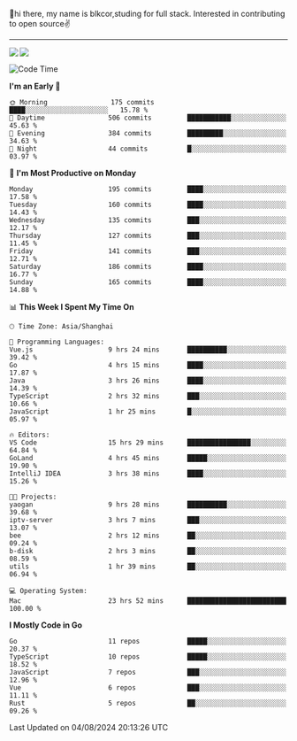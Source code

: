 👋hi there, my name is blkcor,studing for full stack.
Interested in contributing to open source✌️

<hr/>

![](https://github-readme-stats.vercel.app/api?username=blkcor)
<a href="https://github.com/blkcor/github-readme-stats">
    <img align="left" src="https://github-readme-stats.vercel.app/api/top-langs/?username=blkcor&hide=jupyter%20notebook,shaderlab,tex,c%23&langs_count=9" />
</a>


<!--START_SECTION:waka-->
![Code Time](http://img.shields.io/badge/Code%20Time-1%2C227%20hrs%2015%20mins-blue)

**I'm an Early 🐤** 

```text
🌞 Morning                175 commits         ████░░░░░░░░░░░░░░░░░░░░░   15.78 % 
🌆 Daytime                506 commits         ███████████░░░░░░░░░░░░░░   45.63 % 
🌃 Evening                384 commits         █████████░░░░░░░░░░░░░░░░   34.63 % 
🌙 Night                  44 commits          █░░░░░░░░░░░░░░░░░░░░░░░░   03.97 % 
```
📅 **I'm Most Productive on Monday** 

```text
Monday                   195 commits         ████░░░░░░░░░░░░░░░░░░░░░   17.58 % 
Tuesday                  160 commits         ████░░░░░░░░░░░░░░░░░░░░░   14.43 % 
Wednesday                135 commits         ███░░░░░░░░░░░░░░░░░░░░░░   12.17 % 
Thursday                 127 commits         ███░░░░░░░░░░░░░░░░░░░░░░   11.45 % 
Friday                   141 commits         ███░░░░░░░░░░░░░░░░░░░░░░   12.71 % 
Saturday                 186 commits         ████░░░░░░░░░░░░░░░░░░░░░   16.77 % 
Sunday                   165 commits         ████░░░░░░░░░░░░░░░░░░░░░   14.88 % 
```


📊 **This Week I Spent My Time On** 

```text
🕑︎ Time Zone: Asia/Shanghai

💬 Programming Languages: 
Vue.js                   9 hrs 24 mins       ██████████░░░░░░░░░░░░░░░   39.42 % 
Go                       4 hrs 15 mins       ████░░░░░░░░░░░░░░░░░░░░░   17.87 % 
Java                     3 hrs 26 mins       ████░░░░░░░░░░░░░░░░░░░░░   14.39 % 
TypeScript               2 hrs 32 mins       ███░░░░░░░░░░░░░░░░░░░░░░   10.66 % 
JavaScript               1 hr 25 mins        █░░░░░░░░░░░░░░░░░░░░░░░░   05.97 % 

🔥 Editors: 
VS Code                  15 hrs 29 mins      ████████████████░░░░░░░░░   64.84 % 
GoLand                   4 hrs 45 mins       █████░░░░░░░░░░░░░░░░░░░░   19.90 % 
IntelliJ IDEA            3 hrs 38 mins       ████░░░░░░░░░░░░░░░░░░░░░   15.26 % 

🐱‍💻 Projects: 
yaogan                   9 hrs 28 mins       ██████████░░░░░░░░░░░░░░░   39.68 % 
iptv-server              3 hrs 7 mins        ███░░░░░░░░░░░░░░░░░░░░░░   13.07 % 
bee                      2 hrs 12 mins       ██░░░░░░░░░░░░░░░░░░░░░░░   09.24 % 
b-disk                   2 hrs 3 mins        ██░░░░░░░░░░░░░░░░░░░░░░░   08.59 % 
utils                    1 hr 39 mins        ██░░░░░░░░░░░░░░░░░░░░░░░   06.94 % 

💻 Operating System: 
Mac                      23 hrs 52 mins      █████████████████████████   100.00 % 
```

**I Mostly Code in Go** 

```text
Go                       11 repos            █████░░░░░░░░░░░░░░░░░░░░   20.37 % 
TypeScript               10 repos            █████░░░░░░░░░░░░░░░░░░░░   18.52 % 
JavaScript               7 repos             ███░░░░░░░░░░░░░░░░░░░░░░   12.96 % 
Vue                      6 repos             ███░░░░░░░░░░░░░░░░░░░░░░   11.11 % 
Rust                     5 repos             ██░░░░░░░░░░░░░░░░░░░░░░░   09.26 % 
```




 Last Updated on 04/08/2024 20:13:26 UTC
<!--END_SECTION:waka-->


